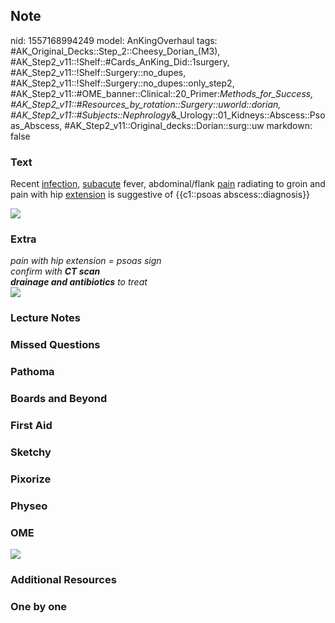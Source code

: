 ## Note
nid: 1557168994249
model: AnKingOverhaul
tags: #AK_Original_Decks::Step_2::Cheesy_Dorian_(M3), #AK_Step2_v11::!Shelf::#Cards_AnKing_Did::1surgery, #AK_Step2_v11::!Shelf::Surgery::no_dupes, #AK_Step2_v11::!Shelf::Surgery::no_dupes::only_step2, #AK_Step2_v11::#OME_banner::Clinical::20_Primer:_Methods_for_Success, #AK_Step2_v11::#Resources_by_rotation::Surgery::uworld::dorian, #AK_Step2_v11::#Subjects::Nephrology_&_Urology::01_Kidneys::Abscess::Psoas_Abscess, #AK_Step2_v11::Original_decks::Dorian::surg::uw
markdown: false

### Text
Recent <u>infection</u>, <u>subacute</u> fever, abdominal/flank
<u>pain</u> radiating to groin and pain with hip <u>extension</u>
is suggestive of {{c1::psoas abscess::diagnosis}}
<div><img src="so%20asssss.png"></div>

### Extra
<div>
  <i>pain with hip extension = psoas sign</i>
</div>
<div>
  <i>confirm with <b>CT scan</b></i>
</div>
<div>
  <i><b>drainage and antibiotics</b> to treat</i>
</div><i><img src="so%20ass.png"></i>

### Lecture Notes


### Missed Questions


### Pathoma


### Boards and Beyond


### First Aid


### Sketchy


### Pixorize


### Physeo


### OME
<div class="ome-widget">
  <a href="https://onlinemeded.org/spa/surgery?ref=anki"><img src=
  "_OME_AnkiFlashcards_Topic_3.png"></a>
</div>

### Additional Resources


### One by one

